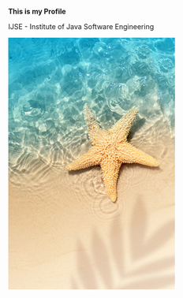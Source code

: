 **This is my Profile**

IJSE - Institute of Java Software Engineering

![GitHub Logo](assets/images/ocean%204.jpg)
